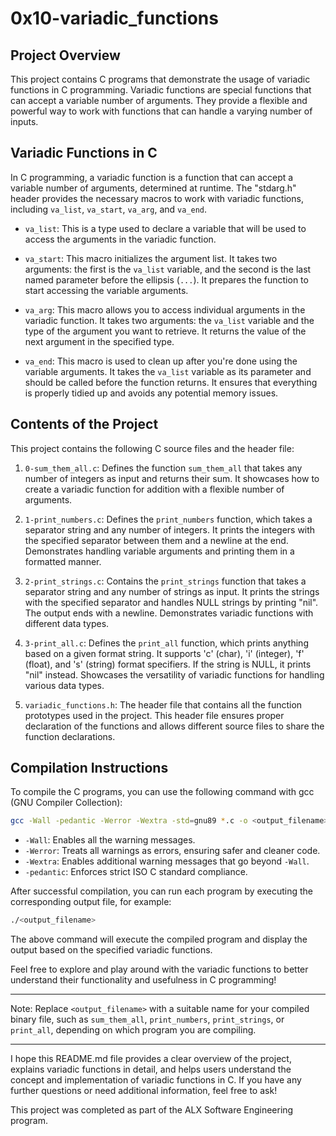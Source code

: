 # 0x10-variadic_functions

## Project Overview

This project contains C programs that demonstrate the usage of variadic functions in C programming. Variadic functions are special functions that can accept a variable number of arguments. They provide a flexible and powerful way to work with functions that can handle a varying number of inputs.

## Variadic Functions in C

In C programming, a variadic function is a function that can accept a variable number of arguments, determined at runtime. The "stdarg.h" header provides the necessary macros to work with variadic functions, including `va_list`, `va_start`, `va_arg`, and `va_end`.

- `va_list`: This is a type used to declare a variable that will be used to access the arguments in the variadic function.

- `va_start`: This macro initializes the argument list. It takes two arguments: the first is the `va_list` variable, and the second is the last named parameter before the ellipsis (`...`). It prepares the function to start accessing the variable arguments.

- `va_arg`: This macro allows you to access individual arguments in the variadic function. It takes two arguments: the `va_list` variable and the type of the argument you want to retrieve. It returns the value of the next argument in the specified type.

- `va_end`: This macro is used to clean up after you're done using the variable arguments. It takes the `va_list` variable as its parameter and should be called before the function returns. It ensures that everything is properly tidied up and avoids any potential memory issues.

## Contents of the Project

This project contains the following C source files and the header file:

1. `0-sum_them_all.c`: Defines the function `sum_them_all` that takes any number of integers as input and returns their sum. It showcases how to create a variadic function for addition with a flexible number of arguments.

2. `1-print_numbers.c`: Defines the `print_numbers` function, which takes a separator string and any number of integers. It prints the integers with the specified separator between them and a newline at the end. Demonstrates handling variable arguments and printing them in a formatted manner.

3. `2-print_strings.c`: Contains the `print_strings` function that takes a separator string and any number of strings as input. It prints the strings with the specified separator and handles NULL strings by printing "nil". The output ends with a newline. Demonstrates variadic functions with different data types.

4. `3-print_all.c`: Defines the `print_all` function, which prints anything based on a given format string. It supports 'c' (char), 'i' (integer), 'f' (float), and 's' (string) format specifiers. If the string is NULL, it prints "nil" instead. Showcases the versatility of variadic functions for handling various data types.

5. `variadic_functions.h`: The header file that contains all the function prototypes used in the project. This header file ensures proper declaration of the functions and allows different source files to share the function declarations.

## Compilation Instructions

To compile the C programs, you can use the following command with gcc (GNU Compiler Collection):

```bash
gcc -Wall -pedantic -Werror -Wextra -std=gnu89 *.c -o <output_filename>
```

- `-Wall`: Enables all the warning messages.
- `-Werror`: Treats all warnings as errors, ensuring safer and cleaner code.
- `-Wextra`: Enables additional warning messages that go beyond `-Wall`.
- `-pedantic`: Enforces strict ISO C standard compliance.

After successful compilation, you can run each program by executing the corresponding output file, for example:

```bash
./<output_filename>
```

The above command will execute the compiled program and display the output based on the specified variadic functions.

Feel free to explore and play around with the variadic functions to better understand their functionality and usefulness in C programming!

---

Note: Replace `<output_filename>` with a suitable name for your compiled binary file, such as `sum_them_all`, `print_numbers`, `print_strings`, or `print_all`, depending on which program you are compiling.

---

I hope this README.md file provides a clear overview of the project, explains variadic functions in detail, and helps users understand the concept and implementation of variadic functions in C. If you have any further questions or need additional information, feel free to ask!

This project was completed as part of the ALX Software Engineering program.
